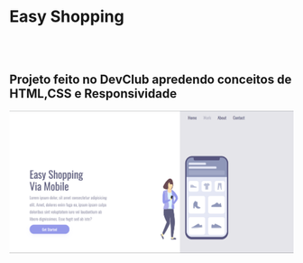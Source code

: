 <h1>Easy Shopping</h1>
<br>
<br>
<h2>Projeto feito no DevClub apredendo conceitos de HTML,CSS e Responsividade</h2>
<img src="https://github.com/BrenoOliveiradev/Projeto-Shopping-responsivo/blob/main/desktop.png?raw=true"/>
